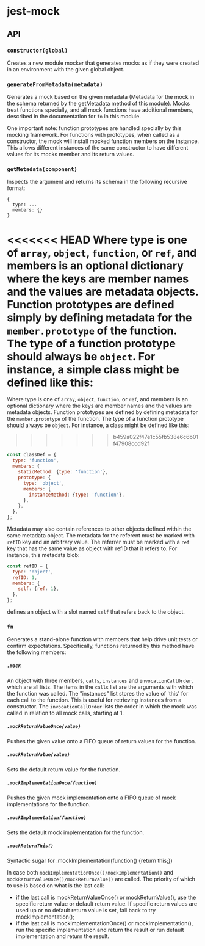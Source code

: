 # jest-mock

## API

### `constructor(global)`

Creates a new module mocker that generates mocks as if they were created in an environment with the given global object.

### `generateFromMetadata(metadata)`

Generates a mock based on the given metadata (Metadata for the mock in the schema returned by the getMetadata method of this module). Mocks treat functions specially, and all mock functions have additional members, described in the documentation for `fn` in this module.

One important note: function prototypes are handled specially by this mocking framework. For functions with prototypes, when called as a constructor, the mock will install mocked function members on the instance. This allows different instances of the same constructor to have different values for its mocks member and its return values.

### `getMetadata(component)`

Inspects the argument and returns its schema in the following recursive format:

```
{
  type: ...
  members: {}
}
```

<<<<<<< HEAD
Where type is one of `array`, `object`, `function`, or `ref`, and members is an optional dictionary where the keys are member names and the values are metadata objects. Function prototypes are defined simply by defining metadata for the `member.prototype` of the function. The type of a function prototype should always be `object`. For instance, a simple class might be defined like this:
=======
Where type is one of `array`, `object`, `function`, or `ref`, and members is an optional dictionary where the keys are member names and the values are metadata objects. Function prototypes are defined by defining metadata for the `member.prototype` of the function. The type of a function prototype should always be `object`. For instance, a class might be defined like this:
>>>>>>> b459a022f47e1c55fb538e6c6b01f47908ccd92f

```js
const classDef = {
  type: 'function',
  members: {
    staticMethod: {type: 'function'},
    prototype: {
      type: 'object',
      members: {
        instanceMethod: {type: 'function'},
      },
    },
  },
};
```

Metadata may also contain references to other objects defined within the same metadata object. The metadata for the referent must be marked with `refID` key and an arbitrary value. The referrer must be marked with a `ref` key that has the same value as object with refID that it refers to. For instance, this metadata blob:

```js
const refID = {
  type: 'object',
  refID: 1,
  members: {
    self: {ref: 1},
  },
};
```

defines an object with a slot named `self` that refers back to the object.

### `fn`

Generates a stand-alone function with members that help drive unit tests or confirm expectations. Specifically, functions returned by this method have the following members:

##### `.mock`

An object with three members, `calls`, `instances` and `invocationCallOrder`, which are all lists. The items in the `calls` list are the arguments with which the function was called. The "instances" list stores the value of 'this' for each call to the function. This is useful for retrieving instances from a constructor. The `invocationCallOrder` lists the order in which the mock was called in relation to all mock calls, starting at 1.

##### `.mockReturnValueOnce(value)`

Pushes the given value onto a FIFO queue of return values for the function.

##### `.mockReturnValue(value)`

Sets the default return value for the function.

##### `.mockImplementationOnce(function)`

Pushes the given mock implementation onto a FIFO queue of mock implementations for the function.

##### `.mockImplementation(function)`

Sets the default mock implementation for the function.

##### `.mockReturnThis()`

Syntactic sugar for .mockImplementation(function() {return this;})

In case both `mockImplementationOnce()/mockImplementation()` and `mockReturnValueOnce()/mockReturnValue()` are called. The priority of which to use is based on what is the last call:

- if the last call is mockReturnValueOnce() or mockReturnValue(), use the specific return value or default return value. If specific return values are used up or no default return value is set, fall back to try mockImplementation();
- if the last call is mockImplementationOnce() or mockImplementation(), run the specific implementation and return the result or run default implementation and return the result.
